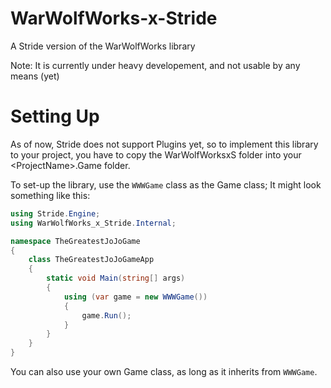 # WarWolfWorks-x-Stride
 A Stride version of the WarWolfWorks library
 
 Note: It is currently under heavy developement, and not usable by any means (yet)

# Setting Up
As of now, Stride does not support Plugins yet, so to implement this library to your project, you have to copy the WarWolfWorksxS folder into your \<ProjectName\>.Game folder.

To set-up the library, use the `WWWGame` class as the Game class;
It might look something like this:
```cs
using Stride.Engine;
using WarWolfWorks_x_Stride.Internal;

namespace TheGreatestJoJoGame
{
    class TheGreatestJoJoGameApp
    {
        static void Main(string[] args)
        {
            using (var game = new WWWGame())
            {
                game.Run();
            }
        }
    }
}
```

You can also use your own Game class, as long as it inherits from `WWWGame`.
